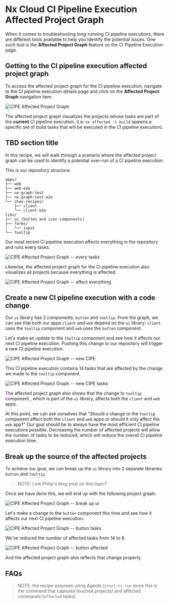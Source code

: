 # Nx Cloud CI Pipeline Execution Affected Project Graph

When it comes to troubleshooting long-running CI pipeline executions, there are different tools available to help you identify the potential issues. One such tool is the **Affected Project Graph** feature on the CI Pipeline Execution page.

## Getting to the CI pipeline execution affected project graph

To access the affected project graph for the CI pipeline execution, navigate to the CI pipeline execution details page and click on the **Affected Project Graph** navigation item.

![CIPE Affected Project Graph](/nx-cloud/recipes/cipe-affected-project-graph-nav-item.png)

The affected project graph visualizes the projects whose tasks are part of the **current** CI pipeline execution. (i.e: `nx affected -t build` spawns a specific set of build tasks that will be executed in the CI pipeline execution).

## TBD section title

In this recipe, we will walk through a scenario where the affected project graph can be used to identify a potential over-run of a CI pipeline execution.

This is our repository structure:

```text
apps/
├── web
├── web-e2e
├── nx-graph-test
├── nx-graph-test-e2e
└── chau-recipes/
    ├── client
    └── client-e2e
libs/
├── ui (button and icon components)
├── forms/
│   └── input
└── tooltip
```

Our most recent CI pipeline execution affects everything in the repository and runs every tasks.

![CIPE Affected Project Graph -- every tasks](/nx-cloud/recipes/cipe-affected-project-graph-every-tasks.png)

Likewise, the affected project graph for the Ci pipeline execution also visualizes all projects because everything is affected.

![CIPE Affected Project Graph -- affect everything](/nx-cloud/recipes/cipe-affected-project-graph-every-projects.png)

## Create a new CI pipeline execution with a code change

Our `ui` library has 2 components: `button` and `tooltip`. From the graph, we can see that both our apps `client` and `web` depend on the `ui` library: `client` uses the `tooltip` component and `web` uses the `button` component.

Let's make an update to the `tooltip` component and see how it affects our next CI pipeline execution. Pushing this change to our repository will trigger a new CI pipeline execution.

![CIPE Affected Project Graph -- new CIPE](/nx-cloud/recipes/cipe-affected-project-graph-tooltip-tasks.png)

This CI pipeline execution contains 14 tasks that are affected by the change we made to the `tooltip` component.

![CIPE Affected Project Graph -- new CIPE tasks](/nx-cloud/recipes/cipe-affected-project-graph-tooltip-affected.png)

The affected project graph also shows that the change to `tooltip` component , which is part of the `ui` library, affects both the `client` and `web` apps.

At this point, we can ask ourselves that "Should a change to the `tooltip` component affect both the `client` and `web` apps or should it only affect the `web` app?" Our goal should be to always have the most efficient CI pipeline executions possible. Decreasing the number of affected projects will allow the number of tasks to be reduced, which will reduce the overall CI pipeline execution time.

## Break up the source of the affected projects

To achieve our goal, we can break up the `ui` library into 2 separate libraries: `button` and `tooltip`.

> NOTE: Link Philip's blog post on this topic?

Once we have done this, we will end up with the following project graph:

![CIPE Affected Project Graph -- break up ui](/nx-cloud/recipes/cipe-affected-project-graph-break-up-ui.png)

Let's make a change to the `button` component this time and see how it affects our next CI pipeline execution.

![CIPE Affected Project Graph -- button tasks](/nx-cloud/recipes/cipe-affected-project-graph-button-tasks.png)

We've reduced the number of affected tasks from 14 to 8.

![CIPE Affected Project Graph -- button affected](/nx-cloud/recipes/cipe-affected-project-graph-button-affected.png)

And the affected project graph also reflects that change properly.

## FAQs

> NOTE: the recipe assumes using Agents (`start-ci-run` since this is the command that captures touched projects) and affected commands (`affected` tasks)
